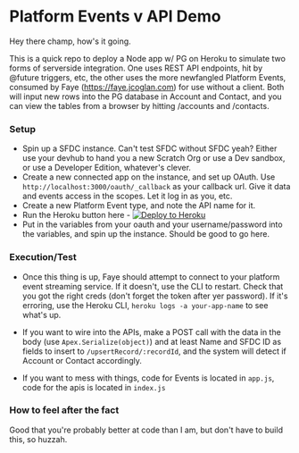 # Platform Events v API Demo

Hey there champ, how's it going.

This is a quick repo to deploy a Node app w/ PG on Heroku to simulate two forms of serverside integration. One uses REST API endpoints, hit by @future triggers, etc, the other uses the more newfangled Platform Events, consumed by Faye (https://faye.jcoglan.com) for use without a client. Both will input new rows into the PG database in Account and Contact, and you can view the tables from a browser by hitting /accounts and /contacts.

### Setup
* Spin up a SFDC instance. Can't test SFDC without SFDC yeah? Either use your devhub to hand you a new Scratch Org or use a Dev sandbox, or use a Developer Edition, whatever's clever.
* Create a new connected app on the instance, and set up OAuth. Use `http://localhost:3000/oauth/_callback` as your callback url. Give it data and events access in the scopes. Let it log in as you, etc.
* Create a new Platform Event type, and note the API name for it.
* Run the Heroku button here - [![Deploy to Heroku](https://www.herokucdn.com/deploy/button.png)](https://heroku.com/deploy?template=https://github.com/cowie/platformEventsNodeDemo) 
* Put in the variables from your oauth and your username/password into the variables, and spin up the instance. Should be good to go here.

### Execution/Test
* Once this thing is up, Faye should attempt to connect to your platform event  streaming service. If it doesn't, use the CLI to restart. Check that you got the right creds (don't forget the token after yer password). If it's erroring, use the Heroku CLI, `heroku logs -a your-app-name` to see what's up.
* If you want to wire into the APIs, make a POST call with the data in the body (use `Apex.Serialize(object)`) and at least Name and SFDC ID as fields to insert to `/upsertRecord/:recordId`, and the system will detect if Account or Contact accordingly.

*  If you want to mess with things, code for Events is located in `app.js`, code for the apis is located in `index.js`


### How to feel after the fact
Good that you're probably better at code than I am, but don't have to build this, so huzzah.
